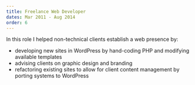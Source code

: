 ```yaml
---
title: Freelance Web Developer
dates: Mar 2011 - Aug 2014
order: 6
---
```

In this role I helped non-technical clients establish a web presence by:

* developing new sites in WordPress by hand-coding PHP and modifying available templates
* advising clients on graphic design and branding
* refactoring existing sites to allow for client content management by porting systems to WordPress
